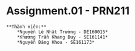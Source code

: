 ﻿# Assignment.01 - PRN211

	**Thành viên:**
		*Nguyễn Lê Nhật Trường - DE160015*
		*Khương Trần Khang Duy - SE161141*
		*Nguyễn Đăng Khoa - SE161173*

